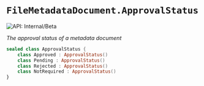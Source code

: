 # `FileMetadataDocument.ApprovalStatus`


![API: Internal/Beta](https://img.shields.io/static/v1?label=API&message=Internal/Beta&color=red&style=flat-square)


_The approval status of a metadata document_

```kotlin
sealed class ApprovalStatus {
    class Approved : ApprovalStatus()
    class Pending : ApprovalStatus()
    class Rejected : ApprovalStatus()
    class NotRequired : ApprovalStatus()
}
```

